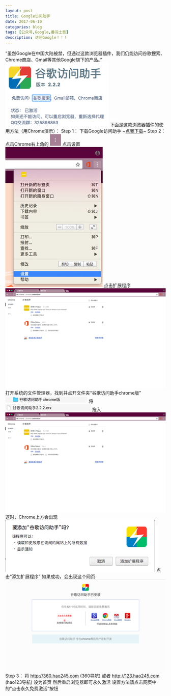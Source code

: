 ```yaml
---
layout: post
title: Google访问助手
date: 2017-06-10
categories: blog
tags: [公众号,Google,番羽土啬]
description: 访问Google！！！
---
```


“虽然Google在中国大陆被禁，但通过这款浏览器插件，我们仍能访问谷歌搜索、Chrome商店、Gmail等其他Google旗下的产品。”
<img src="img/Google访问助手（2）.png">
下面是这款浏览器插件的使用方法（用Chrome演示）：
Step 1：
下载Google访问助手 ~<a href="">点我下载</a>~
Step 2：
点击Chrome右上角的
<img src="img/Chrome ....png">
点击设置
<img src="img/设置.png">
点击扩展程序
<img src="img/扩展程序.png">
打开系统的文件管理器，找到并点开文件夹“谷歌访问助手chrome版”
<img src="img/谷歌访问助手chrome版文件夹.png">
将
<img src="img/谷歌访问助手chrome版.png">
拖入
<img src="img/扩展程序.png">
这时，Chrome上方会出现
<img src="img/提示.png">
点击“添加扩展程序”
如果成功，会出现这个网页
<img src="img/已安装.png">
Step 3：
将 http://360.hao245.com (360导航) 或者 http://123.hao245.com (hao123导航) 设为首页 然后重启浏览器即可永久激活
设置方法请点击网页中的“点击永久免费激活”按钮
